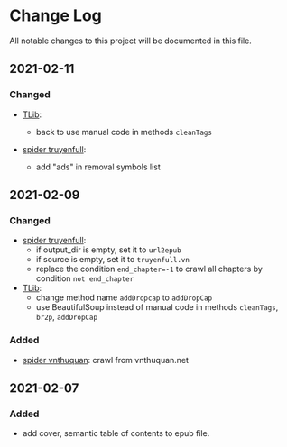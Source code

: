 # Change Log

All notable changes to this project will be documented in this file.

## 2021-02-11

### Changed

- [TLib](TLib.py):
    - back to use manual code in methods `cleanTags`
    
- [spider truyenfull](spider/TruyenFull.py):
    - add "ads" in removal symbols list

## 2021-02-09

### Changed

- [spider truyenfull](spider/TruyenFull.py):
    - if output_dir is empty, set it to `url2epub`
    - if source is empty, set it to `truyenfull.vn`
    - replace the condition `end_chapter=-1` to crawl all chapters by condition `not end_chapter`
- [TLib](TLib.py):
    - change method name `addDropcap` to `addDropCap`
    - use BeautifulSoup instead of manual code in methods `cleanTags`, `br2p`, `addDropCap`

### Added

- [spider vnthuquan](spider/VnThuQuan.py): crawl from vnthuquan.net

## 2021-02-07

### Added

- add cover, semantic table of contents to epub file.